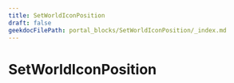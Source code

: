 ```yaml
---
title: SetWorldIconPosition
draft: false
geekdocFilePath: portal_blocks/SetWorldIconPosition/_index.md
---
```

# SetWorldIconPosition